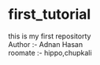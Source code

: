 # first_tutorial
this is my first repositorty
<br>
Author :- Adnan Hasan
<br>
roomate :- hippo,chupkali
